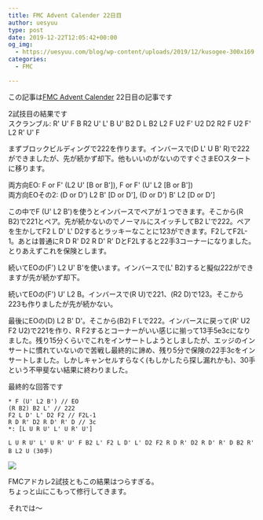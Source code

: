 ```yaml
---
title: FMC Advent Calender 22日目
author: uesyuu
type: post
date: 2019-12-22T12:05:42+00:00
og_img:
  - https://uesyuu.com/blog/wp-content/uploads/2019/12/kusogee-300x169.jpg
categories:
  - FMC

---
```

この記事は[FMC Advent Calender][1] 22日目の記事です

2試技目の結果です  
スクランブル: R' U' F B R2 U' L' B U' B2 D L B2 L2 F U2 F' U2 D2 R2 F U2 F' L2 R' U' F

まずブロックビルディングで222を作ります。インバースで(D L' U B' R)で222ができましたが、先が続かず却下。他もいいのがないのですぐさまEOスタートに移ります。

両方向EO: F or F' (L2 U' [B or B']), F or F' (U' L2 [B or B'])  
両方向EOその2: (D or D') L2 B' [D or D'], (D or D') B' L2 [D or D']

この中でF (U' L2 B')を使うとインバースでペアが１つできます。そこから(R B2)で221とペア。先が続かないのでノーマルにスイッチしてB2 L'で222。ペアを生かしてF2 L D' L' D2するとラッキーなことに123ができます。F2してF2L-1。あとは普通にR D R' D2 R D' R' DとF2Lすると22手3コーナーになりました。とりあえずこれを保険とします。

続いてEOの(F') L2 U' B'を使います。インバースで(L' B2)すると擬似222ができますが先が続かず却下。

続いてEOの(F') U' L2 B。インバースで(R U)で221、(R2 D)で123。そこから223も作りましたが先が続かない。

最後にEOの(D) L2 B' D'。そこから(B2) F Lで222。インバースに戻って(R' U2 F2 U2)で221を作り、R F2するとコーナーがいい感じに揃って13手5e3cになりました。残り15分くらいでこれをインサートしようとしましたが、エッジのインサートに慣れていないので苦戦し最終的に諦め、残り5分で保険の22手3cをインサートしました。しかしキャンセルすらなく(もしかしたら探し漏れかも)、30手という不甲斐ない結果に終わりました。

最終的な回答です

```
* F (U' L2 B') // EO  
(R B2) B2 L' // 222  
F2 L D' L' D2 F2 // F2L-1  
R D R' D2 R D' R' D // 3c  
*: [L U R U' L' U R' U']

L U R U' L' U R' U' F B2 L' F2 L D' L' D2 F2 R D R' D2 R D' R' D B2 R' B L2 U (30手)
```

![](/images/2019/12/kusogee-300x169.jpg)

FMCアドカレ2試技ともこの結果はつらすぎる。  
ちょっと山にこもって修行してきます。

それでは〜

 [1]: https://adventar.org/calendars/4487